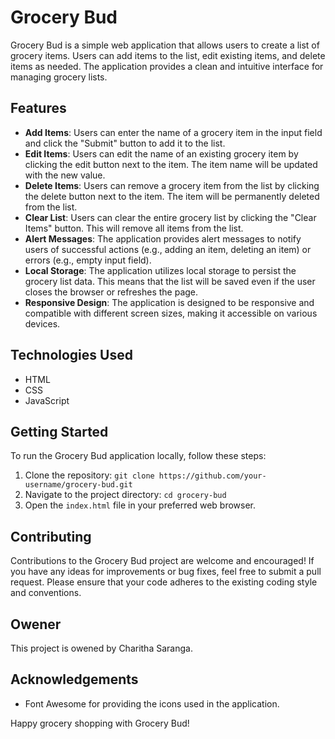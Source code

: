 # Grocery Bud

Grocery Bud is a simple web application that allows users to create a list of grocery items. Users can add items to the list, edit existing items, and delete items as needed. The application provides a clean and intuitive interface for managing grocery lists.

## Features

- **Add Items**: Users can enter the name of a grocery item in the input field and click the "Submit" button to add it to the list.
- **Edit Items**: Users can edit the name of an existing grocery item by clicking the edit button next to the item. The item name will be updated with the new value.
- **Delete Items**: Users can remove a grocery item from the list by clicking the delete button next to the item. The item will be permanently deleted from the list.
- **Clear List**: Users can clear the entire grocery list by clicking the "Clear Items" button. This will remove all items from the list.
- **Alert Messages**: The application provides alert messages to notify users of successful actions (e.g., adding an item, deleting an item) or errors (e.g., empty input field).
- **Local Storage**: The application utilizes local storage to persist the grocery list data. This means that the list will be saved even if the user closes the browser or refreshes the page.
- **Responsive Design**: The application is designed to be responsive and compatible with different screen sizes, making it accessible on various devices.

## Technologies Used

- HTML
- CSS
- JavaScript

## Getting Started

To run the Grocery Bud application locally, follow these steps:

1. Clone the repository: `git clone https://github.com/your-username/grocery-bud.git`
2. Navigate to the project directory: `cd grocery-bud`
3. Open the `index.html` file in your preferred web browser.

## Contributing

Contributions to the Grocery Bud project are welcome and encouraged! If you have any ideas for improvements or bug fixes, feel free to submit a pull request. Please ensure that your code adheres to the existing coding style and conventions.

## Owener

This project is owened by Charitha Saranga.

## Acknowledgements

- Font Awesome for providing the icons used in the application.

Happy grocery shopping with Grocery Bud!
